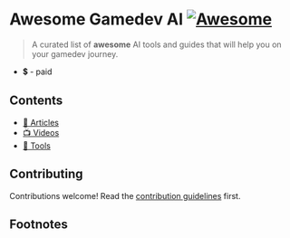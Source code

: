 # Awesome Gamedev AI [![Awesome](https://awesome.re/badge.svg)](https://awesome.re)

> A curated list of **awesome** AI tools and guides that will help you on your gamedev journey.

- 💲 - paid

## Contents 
- [📰 Articles](#-articles)
- [📺 Videos](#-videos)
- [🔧 Tools](#-tools-and-templates)

## Contributing

Contributions welcome! Read the [contribution guidelines](contributing.md) first.

## Footnotes

